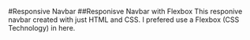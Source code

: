 #Responsive Navbar
##Responisve Navbar with Flexbox
This responive navbar created with just HTML and CSS. I prefered use a Flexbox (CSS Technology) in here.  
